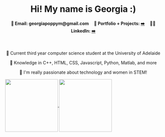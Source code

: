 <h1 align="center">Hi! My name is Georgia :)</h1>
<h4 align="center">💌 Email: georgiapoppym@gmail.com &nbsp;&nbsp;&nbsp; 📔 Portfolio + Projects: <a href="https://georgiapoppy.github.io/"> ➡️</a> &nbsp;&nbsp;&nbsp; 👩‍💻 LinkedIn: <a href="https://www.linkedin.com/in/georgiapoppymason"> ➡️</a></h4>
<br>
<p align="center">📗 Current third year computer science student at the University of Adelaide</p>
<p align="center">🤍 Knowledge in C++, HTML, CSS, Javascript, Python, Matlab, and more</p>
<p align="center">💫 I'm really passionate about technology and women in STEM! </p>

<a href="https://github.com/georgiapoppy/convoychat">
  <img height=170 align="center" src="https://github-readme-stats.vercel.app/api/top-langs?username=georgiapoppy&layout=compact&langs_count=8&card_width=250" />
</a>
<a href="https://github.com/georgiapoppy/github-readme-stats">
  <img height=170 align="center" src="https://github-readme-stats.vercel.app/api?username=georgiapoppy&hide=contribs,prs&rank_icon=github" />
</a>
